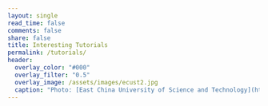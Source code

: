 ```yaml
---
layout: single
read_time: false
comments: false
share: false
title: Interesting Tutorials
permalink: /tutorials/
header:
  overlay_color: "#000"
  overlay_filter: "0.5"
  overlay_image: /assets/images/ecust2.jpg
  caption: "Photo: [East China University of Science and Technology](https://www.ecust.edu.cn/)"
---
```


